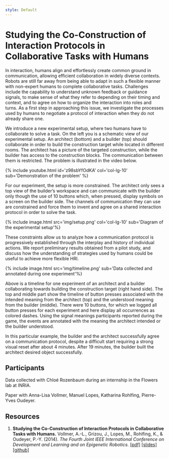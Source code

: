 ```yaml
---
style: Default
---
```


# Studying the Co-Construction of Interaction Protocols in Collaborative Tasks with Humans

In interaction, humans align and effortlessly create common ground in communication, allowing efficient collaboration in widely diverse contexts. Robots are still far away from being able to adapt in such a flexible manner with non-expert humans to complete collaborative tasks. Challenges include the capability to understand unknown feedback or guidance signals, to make sense of what they refer to depending on their timing and context, and to agree on how to organize the interaction into roles and turns. As a first step in approaching this issue, we investigate the processes used by humans to negotiate a protocol of interaction when they do not already share one.

We introduce a new experimental setup, where two humans have to collaborate to solve a task. On the left you is a schematic view of our experimental setup. An architect (bottom) and a builder (top) should collaborate in order to build the construction target while located in different rooms. The architect has a picture of the targeted construction, while the builder has access to the construction blocks. The communication between them is restricted. The problem is illustrated in the video below.

{% include youtube.html id='z98sbYfOdKA' col='col-lg-10' sub='Demonstration of the problem' %}

For our experiment, the setup is more constrained. The architect only sees a top view of the builder’s workspace and can communicate with the builder only though the use of 10 buttons which, when pressed, display symbols on a screen on the builder side. The channels of communication they can use are constrained and force them to invent and agree on a shared interaction protocol in order to solve the task.

{% include image.html src='img/setup.png' col='col-lg-10' sub='Diagram of the experimental setup'%}

These constraints allow us to analyze how a communication protocol is progressively established through the interplay and history of individual actions. We report preliminary results obtained from a pilot study, and discuss how the understanding of strategies used by humans could be useful to achieve more flexible HRI.

{% include image.html src='img/timeline.png' sub='Data collected and annotated during one experiment'%}

Above is a timeline for one experiment of an architect and a builder collaborating towards building the construction target (right hand side).  The top and middle part show the timeline of button presses associated with the intended meaning from the architect (top) and the understood meaning from the builder (middle). There were 10 buttons, for which we logged all button presses for each experiment and here display all occurrences as colored dashes. Using the signal meanings participants reported during the game, the events are annotated with the meaning the architect intended or the builder understood.

In this particular example, the builder and the architect successfully agree on a communication protocol, despite a difficult start requiring a strong visual reset after about 4 minutes. After 19 minutes, the builder built the architect desired object successfully.

## Participants

Data collected with Chloé Rozenbaum during an internship in the Flowers lab at INRIA.

Paper with Anna-Lisa Vollmer, Manuel Lopes, Katharina Rohlfing, Pierre-Yves Oudeyer.

## Resources

1. **Studying the Co-Construction of Interaction Protocols in Collaborative Tasks with Humans.** Vollmer, A.-L., Grizou, J., Lopes, M., Rohlfing, K., & Oudeyer, P.-Y. (2014). *The Fourth Joint IEEE International Conference on Development and Learning and on Epigenetic Robotics.*
[[pdf]](https://hal.archives-ouvertes.fr/hal-01090934/file/avollmer_ICDL2014.pdf)
[[slides]](https://github.com/jgrizou/coco_game/releases)
[[github]](https://github.com/jgrizou/coco_game)

